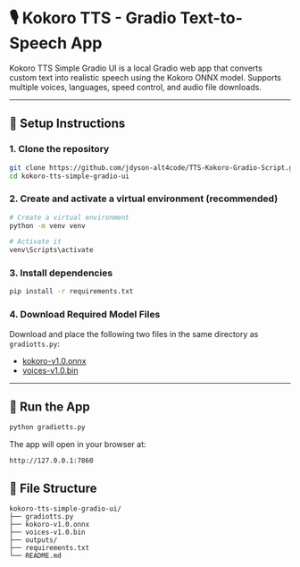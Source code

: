 # 🎙️ Kokoro TTS - Gradio Text-to-Speech App

Kokoro TTS Simple Gradio UI is a local Gradio web app that converts custom text into realistic speech using the Kokoro ONNX model. Supports multiple voices, languages, speed control, and audio file downloads.

---

## 🔧 Setup Instructions

### 1. Clone the repository

```bash
git clone https://github.com/jdyson-alt4code/TTS-Kokoro-Gradio-Script.git
cd kokoro-tts-simple-gradio-ui
```

### 2. Create and activate a virtual environment (recommended)

```bash
# Create a virtual environment
python -m venv venv

# Activate it
venv\Scripts\activate
```

### 3. Install dependencies

```bash
pip install -r requirements.txt
```

### 4. Download Required Model Files

Download and place the following two files in the same directory as `gradiotts.py`:

- [kokoro-v1.0.onnx](https://github.com/nazdridoy/kokoro-tts/releases/download/v1.0.0/kokoro-v1.0.onnx)
- [voices-v1.0.bin](https://github.com/nazdridoy/kokoro-tts/releases/download/v1.0.0/voices-v1.0.bin)

---

## 🚀 Run the App

```bash
python gradiotts.py
```

The app will open in your browser at:

```
http://127.0.0.1:7860
```
## 📁 File Structure

```
kokoro-tts-simple-gradio-ui/
├── gradiotts.py
├── kokoro-v1.0.onnx
├── voices-v1.0.bin
├── outputs/
├── requirements.txt
└── README.md
```
